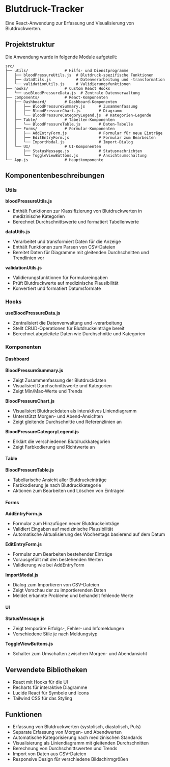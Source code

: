 # Blutdruck-Tracker

Eine React-Anwendung zur Erfassung und Visualisierung von Blutdruckwerten.

## Projektstruktur

Die Anwendung wurde in folgende Module aufgeteilt:

```
src/
├── utils/                # Hilfs- und Dienstprogramme
│   ├── bloodPressureUtils.js  # Blutdruck-spezifische Funktionen
│   ├── dataUtils.js           # Datenverarbeitung und -transformation
│   └── validationUtils.js     # Validierungsfunktionen
├── hooks/                # Custom React Hooks
│   └── useBloodPressureData.js  # Zentrale Datenverwaltung
├── components/           # React-Komponenten
│   ├── Dashboard/        # Dashboard-Komponenten
│   │   ├── BloodPressureSummary.js      # Zusammenfassung
│   │   ├── BloodPressureChart.js        # Diagramm
│   │   └── BloodPressureCategoryLegend.js  # Kategorien-Legende
│   ├── Table/            # Tabellen-Komponenten
│   │   └── BloodPressureTable.js        # Daten-Tabelle
│   ├── Forms/            # Formular-Komponenten
│   │   ├── AddEntryForm.js              # Formular für neue Einträge
│   │   ├── EditEntryForm.js             # Formular zum Bearbeiten
│   │   └── ImportModal.js               # Import-Dialog
│   └── UI/               # UI-Komponenten
│       ├── StatusMessage.js             # Statusnachrichten
│       └── ToggleViewButtons.js         # Ansichtsumschaltung
└── App.js                # Hauptkomponente
```

## Komponentenbeschreibungen

### Utils

**bloodPressureUtils.js**
- Enthält Funktionen zur Klassifizierung von Blutdruckwerten in medizinische Kategorien
- Berechnet Durchschnittswerte und formatiert Tabellenwerte

**dataUtils.js**
- Verarbeitet und transformiert Daten für die Anzeige
- Enthält Funktionen zum Parsen von CSV-Dateien
- Bereitet Daten für Diagramme mit gleitenden Durchschnitten und Trendlinien vor

**validationUtils.js**
- Validierungsfunktionen für Formulareingaben
- Prüft Blutdruckwerte auf medizinische Plausibilität
- Konvertiert und formatiert Datumsformate

### Hooks

**useBloodPressureData.js**
- Zentralisiert die Datenverwaltung und -verarbeitung
- Stellt CRUD-Operationen für Blutdruckeinträge bereit
- Berechnet abgeleitete Daten wie Durchschnitte und Kategorien

### Komponenten

#### Dashboard

**BloodPressureSummary.js**
- Zeigt Zusammenfassung der Blutdruckdaten
- Visualisiert Durchschnittswerte und Kategorien
- Zeigt Min/Max-Werte und Trends

**BloodPressureChart.js**
- Visualisiert Blutdruckdaten als interaktives Liniendiagramm
- Unterstützt Morgen- und Abend-Ansichten
- Zeigt gleitende Durchschnitte und Referenzlinien an

**BloodPressureCategoryLegend.js**
- Erklärt die verschiedenen Blutdruckkategorien
- Zeigt Farbkodierung und Richtwerte an

#### Table

**BloodPressureTable.js**
- Tabellarische Ansicht aller Blutdruckeinträge
- Farbkodierung je nach Blutdruckkategorie
- Aktionen zum Bearbeiten und Löschen von Einträgen

#### Forms

**AddEntryForm.js**
- Formular zum Hinzufügen neuer Blutdruckeinträge
- Validiert Eingaben auf medizinische Plausibilität
- Automatische Aktualisierung des Wochentags basierend auf dem Datum

**EditEntryForm.js**
- Formular zum Bearbeiten bestehender Einträge
- Vorausgefüllt mit den bestehenden Werten
- Validierung wie bei AddEntryForm

**ImportModal.js**
- Dialog zum Importieren von CSV-Dateien
- Zeigt Vorschau der zu importierenden Daten
- Meldet erkannte Probleme und behandelt fehlende Werte

#### UI

**StatusMessage.js**
- Zeigt temporäre Erfolgs-, Fehler- und Infomeldungen
- Verschiedene Stile je nach Meldungstyp

**ToggleViewButtons.js**
- Schalter zum Umschalten zwischen Morgen- und Abendansicht

## Verwendete Bibliotheken

- React mit Hooks für die UI
- Recharts für interaktive Diagramme
- Lucide React für Symbole und Icons
- Tailwind CSS für das Styling

## Funktionen

- Erfassung von Blutdruckwerten (systolisch, diastolisch, Puls)
- Separate Erfassung von Morgen- und Abendwerten
- Automatische Kategorisierung nach medizinischen Standards
- Visualisierung als Liniendiagramm mit gleitenden Durchschnitten
- Berechnung von Durchschnittswerten und Trends
- Import von Daten aus CSV-Dateien
- Responsive Design für verschiedene Bildschirmgrößen